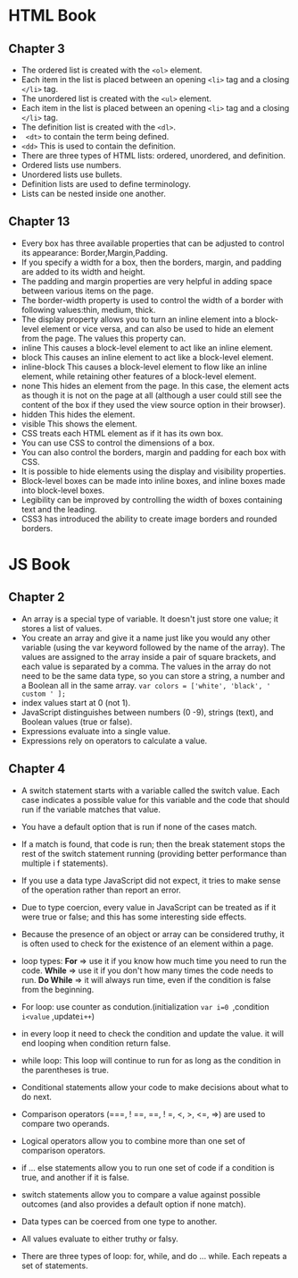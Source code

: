 #  HTML Book
## Chapter 3
* The ordered list is created with the `<ol>` element.
* Each item in the list is placed between an opening `<li>` tag and a closing `</li>` tag.
* The unordered list is created with the `<ul>` element.
* Each item in the list is placed between an opening `<li>` tag and a closing `</li>` tag.
* The definition list is created with the `<dl>`.
* ` <dt>` to contain the term being defined.
* `<dd>` This is used to contain the definition.
* There are three types of HTML lists: ordered, unordered, and definition.
* Ordered lists use numbers.
* Unordered lists use bullets.
* Definition lists are used to define terminology.
* Lists can be nested inside one another.

## Chapter 13

* Every box has three available properties that can be adjusted to control its appearance: Border,Margin,Padding.
* If you specify a width for a box, then the borders, margin, and padding are added to its width and height.
* The padding and margin properties are very helpful in adding space between various items on the page.
* The border-width property is used to control the width of a border with following values:thin, medium, thick.
* The display property allows you to turn an inline element into a block-level element or vice versa, and can also be used to hide an element from the page. The values this property can.
* inline This causes a block-level element to act like an inline element.
* block This causes an inline element to act like a block-level element.
* inline-block This causes a block-level element to flow like an inline element, while retaining other features of a block-level element.
* none This hides an element from the page. In this case, the element acts as though it is not on the page at all (although a user could still see the content of the box if they used the view source option in their browser).
* hidden This hides the element.
* visible This shows the element.
* CSS treats each HTML element as if it has its own box.
* You can use CSS to control the dimensions of a box.
* You can also control the borders, margin and padding for each box with CSS.
* It is possible to hide elements using the display and visibility properties.
* Block-level boxes can be made into inline boxes, and inline boxes made into block-level boxes.
* Legibility can be improved by controlling the width of boxes containing text and the leading.
* CSS3 has introduced the ability to create image borders and rounded borders.

#  JS Book
##  Chapter 2

* An array is a special type of variable. It doesn't just store one value; it stores a list of values.
* You create an array and give it a name just like you would any other variable (using the var keyword followed by the name of the array). The values are assigned to the array inside a pair of square brackets, and each value is separated by a comma. The values in the array do not need to be the same data type, so you can store a string, a number and a Boolean all in the same array.
`var colors = ['white', 'black', ' custom ' ];`
* index values start at 0 (not 1).
* JavaScript distinguishes between numbers (0 -9), strings (text), and Boolean values (true or false).
* Expressions evaluate into a single value.
* Expressions rely on operators to calculate a value.

## Chapter 4

* A switch statement starts with a variable called the switch value. Each case indicates a possible value for this variable and the code that should run if the variable matches that value. 
* You have a default option that is run if none of the cases match.
* If a match is found, that code is run; then the break statement stops the rest of the switch statement running (providing better performance than multiple i f statements). 
* If you use a data type JavaScript did not expect, it tries to make sense of the operation rather than report an error.
* Due to type coercion, every value in JavaScript can be treated as if it were true or false; and this has some interesting side effects.  
* Because the presence of an object or array can be considered truthy, it is often used to check for the existence of an element within a page.

* loop types:
**For** => use it if you know how much time you need to run the code.
**While** => use it if you don't how many times the code needs to run.
**Do While** => it will always run time, even if the condition is false from the beginning.

* For loop: use counter as condution.(initialization `var i=0 `,condition `i<value` ,update`i++`)
* in every loop it need to check the condition and update the value. it will end looping when condition return false.

* while loop: This loop will continue to run for as long as the condition in the parentheses is true.

* Conditional statements allow your code to make decisions about what to do next.
* Comparison operators (===, ! ==, ==, ! =, <, >, <=, =>) are used to compare two operands.
* Logical operators allow you to combine more than one set of comparison operators.
* if ... else statements allow you to run one set of code if a condition is true, and another if it is false.
* switch statements allow you to compare a value against possible outcomes (and also provides a default option if none match).
* Data types can be coerced from one type to another.
* All values evaluate to either truthy or falsy.
* There are three types of loop: for, while, and do ... while. Each repeats a set of statements. 